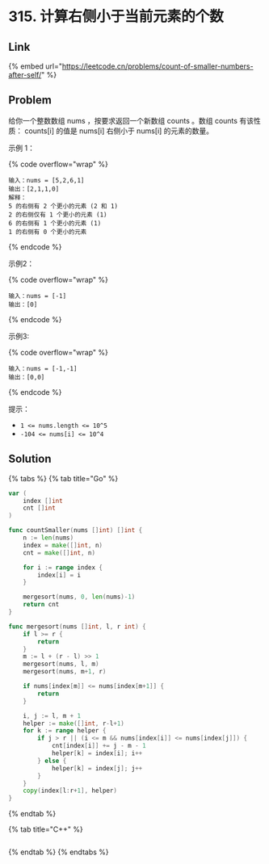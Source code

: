 # 315. 计算右侧小于当前元素的个数

## Link

{% embed url="https://leetcode.cn/problems/count-of-smaller-numbers-after-self/" %}

## Problem

给你一个整数数组 nums ，按要求返回一个新数组 counts 。数组 counts 有该性质： counts\[i] 的值是  nums\[i] 右侧小于 nums\[i] 的元素的数量。

示例 1：

{% code overflow="wrap" %}
```
输入：nums = [5,2,6,1]
输出：[2,1,1,0] 
解释：
5 的右侧有 2 个更小的元素 (2 和 1)
2 的右侧仅有 1 个更小的元素 (1)
6 的右侧有 1 个更小的元素 (1)
1 的右侧有 0 个更小的元素
```
{% endcode %}

示例2：

{% code overflow="wrap" %}
```
输入：nums = [-1]
输出：[0]
```
{% endcode %}

示例3:

{% code overflow="wrap" %}
```
输入：nums = [-1,-1]
输出：[0,0]
```
{% endcode %}

提示：

* `1 <= nums.length <= 10^5`
* `-104 <= nums[i] <= 10^4`

## Solution

{% tabs %}
{% tab title="Go" %}
```go
var (
    index []int 
    cnt []int
)

func countSmaller(nums []int) []int {
    n := len(nums)
    index = make([]int, n)
    cnt = make([]int, n)

    for i := range index {
        index[i] = i
    }

    mergesort(nums, 0, len(nums)-1)
    return cnt
}

func mergesort(nums []int, l, r int) {
    if l >= r {
        return 
    }
    m := l + (r - l) >> 1 
    mergesort(nums, l, m)
    mergesort(nums, m+1, r)

    if nums[index[m]] <= nums[index[m+1]] {
        return 
    }

    i, j := l, m + 1
    helper := make([]int, r-l+1)
    for k := range helper {
        if j > r || (i <= m && nums[index[i]] <= nums[index[j]]) {
            cnt[index[i]] += j - m - 1
            helper[k] = index[i]; i++ 
        } else {
            helper[k] = index[j]; j++
        }
    }
    copy(index[l:r+1], helper)
}
```
{% endtab %}

{% tab title="C++" %}
```cpp
```
{% endtab %}
{% endtabs %}
